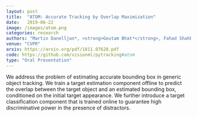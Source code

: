 ```yaml
---
layout: post
title:  "ATOM: Accurate Tracking by Overlap Maximization"
date:   2019-06-22
image: /images/atom.png
categories: research
authors: "Martin Danelljan*, <strong>Goutam Bhat*</strong>, Fahad Shahbaz Khan, Michael Felsberg"
venue: "CVPR"
arxiv: https://arxiv.org/pdf/1811.07628.pdf
code: https://github.com/visionml/pytracking#atom
type: "Oral Presentation"
---
```


We address the problem of estimating accurate bounding box in generic object tracking. We train a target estimation component offline to predict the overlap between the target object and an estimated
bounding box, conditioned on the initial target appearance. We further introduce a target classification component that is trained online to guarantee high discriminative power in the presence of distractors. 
